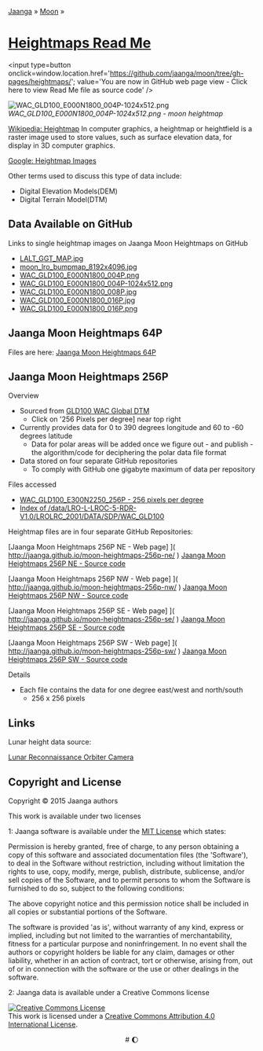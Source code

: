 [Jaanga]( http://jaanga.github.io/ ) &raquo; [Moon]( http://jaanga.github.io/moon/ ) &raquo;

[Heightmaps Read Me]( index.html )
===

<span style=display:none; >[You are now in GitHub source code view - click here to view Read Me file as a web page]( http://jaanga.github.io/moon/heightmaps/index.html "View file as a web page." ) </span>
<input type=button onclick=window.location.href='https://github.com/jaanga/moon/tree/gh-pages/heightmaps/'; value='You are now in GitHub web page view - Click here to view Read Me file as source code'  />

<!--
<iframe id=ifr src="iframe-carousel-r2.html" width=100% height=600px >_Sample Jaanga Moon scripts viewable in web page view only_</iframe>  
-->

![WAC_GLD100_E000N1800_004P-1024x512.png]( http://jaanga.github.io/moon/heightmaps/WAC_GLD100_E000N1800_004P-1024x512.png "Moon heightmap" )  
_WAC_GLD100_E000N1800_004P-1024x512.png - moon heightmap_

[Wikipedia: Heightmap]( https://en.wikipedia.org/wiki/Heightmap )
In computer graphics, a heightmap or heightfield is a raster image used to store values, such as surface elevation data, for display in 3D computer graphics.

[Google: Heightmap Images]( https://www.google.com/search?q=heightmap&espv=2&biw=1858&bih=995&tbm=isch&tbo=u&source=univ&sa=X&ved=0CBwQsARqFQoTCKbX9tiYz8gCFQPkYwodv_MBcQ )

Other terms used to discuss this type of data include:

* Digital Elevation Models(DEM)
* Digital Terrain Model(DTM)


## Data Available on GitHub

Links to single heightmap images on Jaanga Moon Heightmaps on GitHub

* [LALT_GGT_MAP.jpg]( http://jaanga.github.io/moon/heightmaps/LALT_GGT_MAP.jpg )
* [moon_lro_bumpmap_8192x4096.jpg]( http://jaanga.github.io/moon/heightmaps/moon_lro_bumpmap_8192x4096.jpg )
* [WAC_GLD100_E000N1800_004P.png]( http://jaanga.github.io/moon/heightmaps/WAC_GLD100_E000N1800_004P.png )
* [WAC_GLD100_E000N1800_004P-1024x512.png]( http://jaanga.github.io/moon/heightmaps/WAC_GLD100_E000N1800_004P-1024x512.png )
* [WAC_GLD100_E000N1800_008P.jpg]( http://jaanga.github.io/moon/heightmaps/WAC_GLD100_E000N1800_008P.jpg )
* [WAC_GLD100_E000N1800_016P.jpg]( http://jaanga.github.io/moon/heightmaps/WAC_GLD100_E000N1800_016P.jpg )
* [WAC_GLD100_E000N1800_016P.png]( http://jaanga.github.io/moon/heightmaps/WAC_GLD100_E000N1800_016P.png )

## Jaanga Moon Heightmaps 64P

Files are here: [Jaanga Moon Heightmaps 64P]( https://github.com/jaanga/moon/tree/gh-pages/heightmaps/64p )


## Jaanga Moon Heightmaps 256P

Overview

* Sourced from [GLD100 WAC Global DTM]( http://wms.lroc.asu.edu/lroc/view_rdr/WAC_GLD100 )
	* Click on '256 Pixels per degree] near top right
* Currently provides data for 0 to 390 degrees longitude and 60 to -60 degrees latitude
	* Data for polar areas will be added once we figure out - and publish - the algorithm/code for deciphering the polar data file format
* Data stored on four separate GitHub repositories
	* To comply with GitHub one gigabyte maximum of data per repository

Files accessed

* [WAC_GLD100_E300N2250_256P - 256 pixels per degree ]( http://wms.lroc.asu.edu/lroc/view_rdr_product/WAC_GLD100_E300N2250_256P )
* [Index of /data/LRO-L-LROC-5-RDR-V1.0/LROLRC_2001/DATA/SDP/WAC_GLD100]( http://lroc.sese.asu.edu/data/LRO-L-LROC-5-RDR-V1.0/LROLRC_2001/DATA/SDP/WAC_GLD100/ )


Heightmap files are in four separate GitHub Repositories: 

[Jaanga Moon Heightmaps 256P NE - Web page] ]( http://jaanga.github.io/moon-heightmaps-256p-ne/ )
[Jaanga Moon Heightmaps 256P NE - Source code]( https://github.com/jaanga/moon-heightmaps-256p-ne/ )

[Jaanga Moon Heightmaps 256P NW - Web page] ]( http://jaanga.github.io/moon-heightmaps-256p-nw/ )
[Jaanga Moon Heightmaps 256P NW - Source code]( https://github.com/jaanga/moon-heightmaps-256p-nw/ )

[Jaanga Moon Heightmaps 256P SE - Web page] ]( http://jaanga.github.io/moon-heightmaps-256p-se/ )
[Jaanga Moon Heightmaps 256P SE - Source code]( https://github.com/jaanga/moon-heightmaps-256p-se/ )

[Jaanga Moon Heightmaps 256P SW - Web page] ]( http://jaanga.github.io/moon-heightmaps-256p-sw/ )
[Jaanga Moon Heightmaps 256P SW - Source code]( https://github.com/jaanga/moon-heightmaps-256p-sw/ )


Details
* Each file contains the data for one degree east/west and north/south
	* 256 x 256 pixels

## Links

Lunar height data source:

[Lunar Reconnaissance Orbiter Camera]( http://wms.lroc.asu.edu/lroc/view_rdr/WAC_GLD100 )


## Copyright and License

Copyright © 2015 Jaanga authors

This work is available under two licenses

1: Jaanga software is available under the [MIT License]( http://en.wikipedia.org/wiki/MIT_License) which states:

Permission is hereby granted, free of charge, to any person obtaining a copy of this software and associated documentation files (the 'Software'),
to deal in the Software without restriction, including without limitation the rights to use, copy, modify, merge, publish, distribute, sublicense, and/or sell copies of the Software, and to permit persons to whom the Software is furnished to do so, subject to the following conditions:

The above copyright notice and this permission notice shall be included in all copies or substantial portions of the Software.

The software is provided 'as is', without warranty of any kind, express or implied, including but not limited to the warranties of merchantability, fitness for a particular purpose and noninfringement.
In no event shall the authors or copyright holders be liable for any claim, damages or other liability, whether in an action of contract, tort or otherwise, arising from, out of or in connection with the software or the use or other dealings in the software.


2: Jaanga data is available under a Creative Commons license

<a rel="license" href="http://creativecommons.org/licenses/by/4.0/"><img alt="Creative Commons License" style="border-width:0" src="https://i.creativecommons.org/l/by/4.0/88x31.png" /></a><br />This <span xmlns:dct="http://purl.org/dc/terms/" href="http://purl.org/dc/dcmitype/StillImage" rel="dct:type">work</span> is licensed under a <a rel="license" href="http://creativecommons.org/licenses/by/4.0/">Creative Commons Attribution 4.0 International License</a>.


<center title="Waxing Gibbous Moon" >
# &#127764;
</center>
